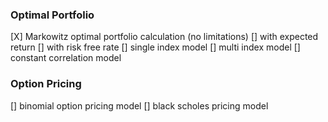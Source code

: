 ### Optimal Portfolio
[X] Markowitz optimal portfolio calculation (no limitations) 
[] with expected return
[] with risk free rate
[] single index model
[] multi index model
[] constant correlation model

### Option Pricing 
[] binomial option pricing model
[] black scholes pricing model


